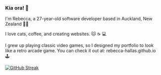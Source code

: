 ### Kia ora! 👋

I'm Rebecca, a 27-year-old software developer based in Auckland, New Zealand 👩‍💻 

I love cats, coffee, and creating websites. 🐱 ☕ 💻

I grew up playing classic video games, so I designed my portfolio to look like a retro arcade game. You can check it out at: rebecca-hallas.github.io 🕹

[![GitHub Streak](http://github-readme-streak-stats.herokuapp.com?user=rebecca-hallas&theme=cobalt)](https://git.io/streak-stats)

<!-- [![GitHub stats](https://github-readme-stats.vercel.app/api?username=rebecca-hallas&show_icons=true&hide=stars&count_private=true&theme=buefy)](https://github.com/anuraghazra/github-readme-stats) -->
